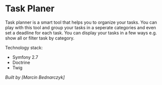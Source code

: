 Task Planer
===========

Task planner is a smart tool that helps you to organize your tasks. You can play with this tool and group your tasks in a seperate categories and even set a deadline for each task. You can display your tasks in a few ways e.g. show all or filter task by category.

Technology stack:
- Symfony 2.7
- Doctrine
- Twig

*Built by [Marcin Bednarczyk]*


